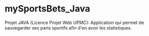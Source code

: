 # mySportsBets_Java
Projet JAVA (Licence Projet Web UPMC): Application qui permet de sauvegarder ses paris sportifs afin d'en avoir les statistiques.
